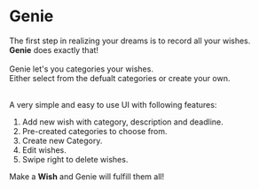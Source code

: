 Genie
=====
The first step in realizing your dreams is to record all your wishes.<br/>
<b>Genie</b> does exactly that!<br/>
<br/>
Genie let's you categories your wishes.<br/>
Either select from the defualt categories or create your own.<br/>
<br/>

A very simple and easy to use UI with following features: 
<ol>
<li>Add new wish with category, description and deadline.</li>
<li>Pre-created categories to choose from.</li>
<li>Create new Category.</li>
<li>Edit wishes.</li>
<li>Swipe right to delete wishes.</li>
</ol>

Make a <b>Wish</b> and Genie will fulfill them all!<br/>
